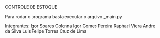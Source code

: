 CONTROLE DE ESTOQUE

Para rodar o programa basta executar o arquivo _main.py

Integrantes: Igor Soares Colonna
             Igor Gomes Pereira
             Raphael Viera Andre da Silva
             Luis Felipe Torres Cruz de Lima

